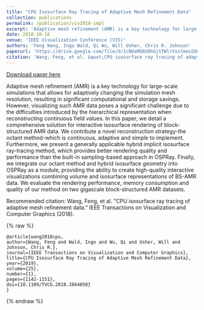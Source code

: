 ```yaml
---
title: "CPU Isosurface Ray Tracing of Adaptive Mesh Refinement Data"
collection: publications
permalink: /publication/vis2018-impl
excerpt: 'Adaptive mesh refinement (AMR) is a key technology for large-scale simulations that allows for adaptively changing the simulation mesh resolution, resulting in significant computational and storage savings. However, visualizing such AMR data poses a significant challenge due to the difficulties introduced by the hierarchical representation when reconstructing continuous field values. In this paper, we detail a comprehensive solution for interactive isosurface rendering of block-structured AMR data. We contribute a novel reconstruction strategy-the octant method-which is continuous, adaptive and simple to implement. Furthermore, we present a generally applicable hybrid implicit isosurface ray-tracing method, which provides better rendering quality and performance than the built-in sampling-based approach in OSPRay. Finally, we integrate our octant method and hybrid isosurface geometry into OSPRay as a module, providing the ability to create high-quality interactive visualizations combining volume and isosurface representations of BS-AMR data. We evaluate the rendering performance, memory consumption and quality of our method on two gigascale block-structured AMR datasets.'
date: 2018-10-16
venue: 'IEEE Visualization Conference (VIS)'
authors: 'Feng Wang, Ingo Wald, Qi Wu, Will Usher, Chris R. Johnson'
paperurl: 'https://drive.google.com/file/d/1cNUeMO8X8hUjtTWlrVxslmeLOdq3vdyJ/view?usp=sharing'
citation: 'Wang, Feng, et al. &quot;CPU isosurface ray tracing of adaptive mesh refinement data.&quot; IEEE Transactions on Visualization and Computer Graphics (2018).'
---
```


<a href='https://drive.google.com/file/d/1cNUeMO8X8hUjtTWlrVxslmeLOdq3vdyJ/view?usp=sharing'>Download paper here</a>

Adaptive mesh refinement (AMR) is a key technology for large-scale simulations that allows for adaptively changing the simulation mesh resolution, resulting in significant computational and storage savings. However, visualizing such AMR data poses a significant challenge due to the difficulties introduced by the hierarchical representation when reconstructing continuous field values. In this paper, we detail a comprehensive solution for interactive isosurface rendering of block-structured AMR data. We contribute a novel reconstruction strategy-the octant method-which is continuous, adaptive and simple to implement. Furthermore, we present a generally applicable hybrid implicit isosurface ray-tracing method, which provides better rendering quality and performance than the built-in sampling-based approach in OSPRay. Finally, we integrate our octant method and hybrid isosurface geometry into OSPRay as a module, providing the ability to create high-quality interactive visualizations combining volume and isosurface representations of BS-AMR data. We evaluate the rendering performance, memory consumption and quality of our method on two gigascale block-structured AMR datasets.

Recommended citation: Wang, Feng, et al. "CPU isosurface ray tracing of adaptive mesh refinement data." IEEE Transactions on Visualization and Computer Graphics (2018).

{% raw %}
```
@article{wang2018cpu,
author={Wang, Feng and Wald, Ingo and Wu, Qi and Usher, Will and Johnson, Chris R.},
journal={IEEE Transactions on Visualization and Computer Graphics}, 
title={CPU Isosurface Ray Tracing of Adaptive Mesh Refinement Data}, 
year={2019},
volume={25},
number={1},
pages={1142-1151},
doi={10.1109/TVCG.2018.2864850}
}
```
{% endraw %}
